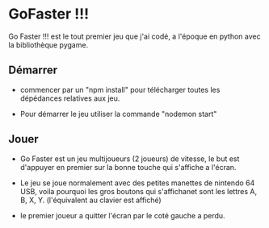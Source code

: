 # GoFaster !!!

Go Faster !!! est le tout premier jeu que j'ai codé, a l'époque en python avec la bibliothèque pygame.

## Démarrer

- commencer par un "npm install" pour télécharger toutes les dépédances relatives aux jeu.

- Pour démarrer le jeu utiliser la commande "nodemon start"

## Jouer

- Go Faster est un jeu multijoueurs (2 joueurs) de vitesse, le but est d'appuyer en premier sur la bonne touche qui s'affiche a l'écran. 

- Le jeu se joue normalement avec des petites manettes de nintendo 64 USB, voila pourquoi les gros boutons qui s'affichanet sont les lettres A, B, X, Y. (l'équivalent au clavier est affiché)

- le premier joueur a quitter l'écran par le coté gauche a perdu.

